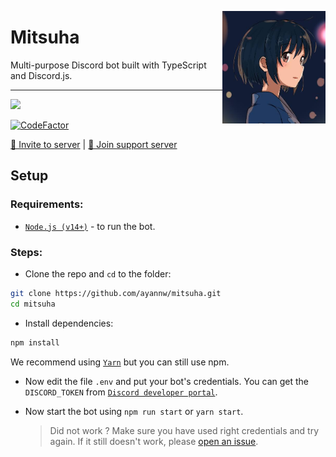 <img
    height="180px"
    src="media/image.png"
    align="right"
/>

# Mitsuha

Multi-purpose Discord bot built with TypeScript and Discord.js.

<hr />

![](http://ForTheBadge.com/images/badges/built-with-love.svg)

[![CodeFactor](https://www.codefactor.io/repository/github/ayannw/mitsuha-snapshot/badge?s=3449186732519de7c046c33d7d75ad918a7b68f4)](https://www.codefactor.io/repository/github/ayannw/mitsuha-snapshot)

<a href="https://discord.com/oauth2/authorize?client_id=749640517549293729&amp;permissions=205323366&amp;scope=bot">🔗 Invite to server</a> |
<a href="https://discord.gg/6Pwak89TTg">🔗 Join support server</a></p>

## Setup

### Requirements:

-   [`Node.js (v14+)`](https://nodejs.org/ 'Node.js') - to run the bot.

### Steps:

-   Clone the repo and `cd` to the folder:

```sh
git clone https://github.com/ayannw/mitsuha.git
cd mitsuha
```

-   Install dependencies:

```sh
npm install
```

We recommend using [`Yarn`](http://yarnpkg.com/ 'Yarn') but you can still use npm.

-   Now edit the file `.env` and put your bot's credentials. You can get the `DISCORD_TOKEN` from [`Discord developer portal`](https://discord.com/developers/ 'Discord developer portal').

-   Now start the bot using `npm run start` or `yarn start`.
    > Did not work ? Make sure you have used right credentials and try again. If it still doesn't work, please [open an issue](https://github.com/ayannw/mitsuha/issues/new 'create a new issue').

<!--4th rewrite-->

